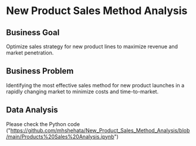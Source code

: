 # New Product Sales Method Analysis

## Business Goal
Optimize sales strategy for new product lines to maximize revenue and market penetration.


## Business Problem
Identifying the most effective sales method for new product launches in a rapidly changing market to minimize costs and time-to-market.


## Data Analysis
Please check the Python code ("https://github.com/mhshehata/New_Product_Sales_Method_Analysis/blob/main/Products%20Sales%20Analysis.ipynb")
